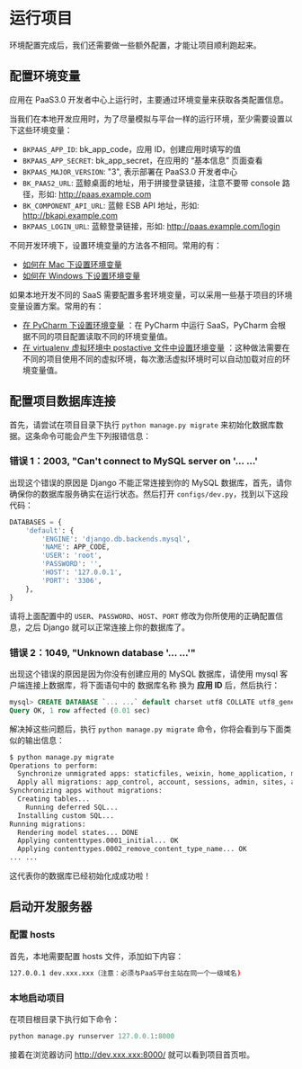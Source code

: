 # 运行项目

环境配置完成后，我们还需要做一些额外配置，才能让项目顺利跑起来。

## 配置环境变量

应用在 PaaS3.0 开发者中心上运行时，主要通过环境变量来获取各类配置信息。

当我们在本地开发应用时，为了尽量模拟与平台一样的运行环境，至少需要设置以下这些环境变量：

- `BKPAAS_APP_ID`: bk_app_code，应用 ID，创建应用时填写的值
- `BKPAAS_APP_SECRET`: bk_app_secret，在应用的 “基本信息” 页面查看
- `BKPAAS_MAJOR_VERSION`: "3", 表示部署在 PaaS3.0 开发者中心
- `BK_PAAS2_URL`: 蓝鲸桌面的地址，用于拼接登录链接，注意不要带 console 路径，形如: http://paas.example.com
- `BK_COMPONENT_API_URL`: 蓝鲸 ESB API 地址，形如: http://bkapi.example.com
- `BKPAAS_LOGIN_URL`: 蓝鲸登录链接，形如: http://paas.example.com/login

不同开发环境下，设置环境变量的方法各不相同。常用的有：

- [如何在 Mac 下设置环境变量](https://apple.stackexchange.com/questions/106778/how-do-i-set-environment-variables-on-os-x)
- [如何在 Windows 下设置环境变量](https://zhuanlan.zhihu.com/p/67726501)

如果本地开发不同的 SaaS 需要配置多套环境变量，可以采用一些基于项目的环境变量设置方案。常用的有：

- [在 PyCharm 下设置环境变量](https://stackoverflow.com/questions/42708389/how-to-set-environment-variables-in-pycharm) ：在 PyCharm 中运行 SaaS，PyCharm 会根据不同的项目配置读取不同的环境变量值。
- [在 virtualenv 虚拟环境中 postactive 文件中设置环境变量](https://stackoverflow.com/questions/9554087/setting-an-environment-variable-in-virtualenv) ：这种做法需要在不同的项目使用不同的虚拟环境，每次激活虚拟环境时可以自动加载对应的环境变量值。

## 配置项目数据库连接

首先，请尝试在项目目录下执行 `python manage.py migrate` 来初始化数据库数据。这条命令可能会产生下列报错信息：

### 错误 1：2003, "Can't connect to MySQL server on '... ...'

出现这个错误的原因是 Django 不能正常连接到你的 MySQL 数据库，首先，请你确保你的数据库服务确实在运行状态。然后打开 `configs/dev.py`，找到以下这段代码：

```python
DATABASES = {
    'default': {
        'ENGINE': 'django.db.backends.mysql',
        'NAME': APP_CODE,
        'USER': 'root',
        'PASSWORD': '',
        'HOST': '127.0.0.1',
        'PORT': '3306',
    },
}
```
请将上面配置中的 `USER`、`PASSWORD`、`HOST`、`PORT` 修改为你所使用的正确配置信息，之后 Django 就可以正常连接上你的数据库了。

### 错误 2：1049, "Unknown database '... ...'"

出现这个错误的原因是因为你没有创建应用的 MySQL 数据库，请使用 mysql 客户端连接上数据库，将下面语句中的 数据库名称 换为 **应用 ID** 后，然后执行：

```sql
mysql> CREATE DATABASE `... ...` default charset utf8 COLLATE utf8_general_ci;
Query OK, 1 row affected (0.01 sec)
```

解决掉这些问题后，执行 `python manage.py migrate` 命令，你将会看到与下面类似的输出信息：

```bash
$ python manage.py migrate
Operations to perform:
  Synchronize unmigrated apps: staticfiles, weixin, home_application, messages
  Apply all migrations: app_control, account, sessions, admin, sites, auth, contenttypes
Synchronizing apps without migrations:
  Creating tables...
    Running deferred SQL...
  Installing custom SQL...
Running migrations:
  Rendering model states... DONE
  Applying contenttypes.0001_initial... OK
  Applying contenttypes.0002_remove_content_type_name... OK
... ...
```

这代表你的数据库已经初始化成成功啦！

## 启动开发服务器

### 配置 hosts

首先，本地需要配置 hosts 文件，添加如下内容：

```bash
127.0.0.1 dev.xxx.xxx（注意：必须与PaaS平台主站在同一个一级域名)
```

### 本地启动项目

在项目根目录下执行如下命令：

```python
python manage.py runserver 127.0.0.1:8000
```

接着在浏览器访问 http://dev.xxx.xxx:8000/ 就可以看到项目首页啦。
